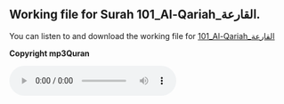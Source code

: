 
## Working file for Surah 101_Al-Qariah_القارعة.

You can listen to and download the working file for [101_Al-Qariah_القارعة](https://server9.mp3quran.net/huthifi_qalon/101.mp3)

**Copyright mp3Quran**

<audio controls src="https://server9.mp3quran.net/huthifi_qalon/101.mp3"></audio>
